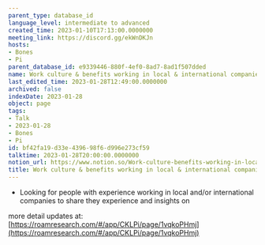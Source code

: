 ```yaml
---
parent_type: database_id
language_level: intermediate to advanced
created_time: 2023-01-10T17:13:00.0000000
meeting_link: https://discord.gg/ekWnDKJn
hosts:
- Bones
- Pi
parent_database_id: e9339446-880f-4ef0-8ad7-8ad1f507dded
name: Work culture & benefits working in local & international companies
last_edited_time: 2023-01-28T12:49:00.0000000
archived: false
indexDate: 2023-01-28
object: page
tags:
- Talk
- 2023-01-28
- Bones
- Pi
id: bf42fa19-d33e-4396-98f6-d996e273cf59
talktime: 2023-01-28T20:00:00.0000000
notion_url: https://www.notion.so/Work-culture-benefits-working-in-local-international-companies-bf42fa19d33e439698f6d996e273cf59
title: Work culture & benefits working in local & international companies
---
```


   - Looking for people with experience working in local and/or international companies to share they experience and insights on

more detail updates at:
[https://roamresearch.com/#/app/CKLPi/page/1vqkoPHmj](https://roamresearch.com/#/app/CKLPi/page/1vqkoPHmj)

























